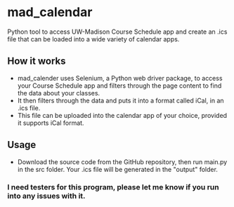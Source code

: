 # mad_calendar
Python tool to access UW-Madison Course Schedule app and create an .ics file that can be loaded into a wide variety of calendar apps.

## How it works
- mad_calender uses Selenium, a Python web driver package, to access your Course Schedule app and filters through the page content to find the data about your classes.
- It then filters through the data and puts it into a format called iCal, in an .ics file.
- This file can be uploaded into the calendar app of your choice, provided it supports iCal format.

## Usage
- Download the source code from the GitHub repository, then run main.py in the src folder. Your .ics file will be generated in the "output" folder.

### I need testers for this program, please let me know if you run into any issues with it.
